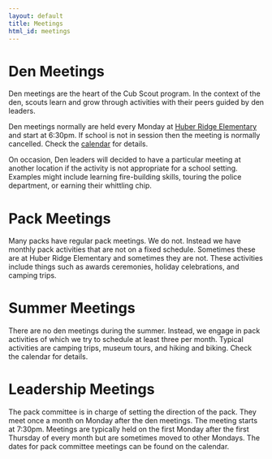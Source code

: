 ```yaml
---
layout: default
title: Meetings
html_id: meetings
---
```


# Den Meetings

Den meetings are the heart of the Cub Scout program. In the context of the den, scouts learn and grow through
activities with their peers guided by den leaders.

Den meetings normally are held every Monday at
[Huber Ridge Elementary](http://www.westerville.k12.oh.us/school_home.aspx?schoolID=17) and start at 6:30pm. If school
is not in session then the meeting is normally cancelled. Check the [calendar](calendar.html) for details.

On occasion, Den leaders will decided to have a particular meeting at another location if the activity is not
appropriate for a school setting. Examples might include learning fire-building skills, touring the police department,
or earning their whittling chip.

# Pack Meetings

Many packs have regular pack meetings. We do not. Instead we have monthly pack activities that are not on a fixed
schedule. Sometimes these are at Huber Ridge Elementary and sometimes they are not. These activities include things
such as awards ceremonies, holiday celebrations, and camping trips.

# Summer Meetings

There are no den meetings during the summer. Instead, we engage in pack activities of which we try to schedule at
least three per month. Typical activities are camping trips, museum tours, and hiking and biking. Check the calendar
for details.

# Leadership Meetings

The pack committee is in charge of setting the direction of the pack. They meet once a month on Monday after the den
meetings. The meeting starts at 7:30pm. Meetings are typically held on the first Monday after the first Thursday of
every month but are sometimes moved to other Mondays. The dates for pack committee meetings can be found on the
calendar.
